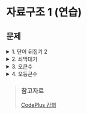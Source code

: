 # 자료구조 1 (연습)
## 문제

<details>
<summary>1. 단어 뒤집기 2</summary>
<div markdown='1'>

- 알파벳 소문자, 숫자, 공백 특수 문자(<, >)로 이루어진 문자열 S에서 단어를 뒤집는 문제
- 태그 : <로 시작해서 >로 끝나는 문자열, 사이에는 알파벳 소문자와 공백만 있음
- 단어 : 알파벳 소문자와 숫자로만 이루어짐
- 단어와 단어 사이에는 공백 한 칸, 단어와 태그 사이에는 공백이 없음
- 단어 뒤집기와 비슷하게 풀 수 있다.
- 태그 안인지 밖인지 구분해서 뒤집을지 말지 결정해야 한다. 

1. 
```java
import java.io.*;

public class Main {
    public static void main(String[] args) throws Exception {
        BufferedReader br = new BufferedReader(new InputStreamReader(System.in));
        StringBuilder sb = new StringBuilder();
        String str = br.readLine();
        
        for (int i = 0; i<str.length();) {
            if(str.charAt(i)=='<'){
                StringBuilder tmp = new StringBuilder("<");
                int j=i+1;
                for(;j<str.length()&&str.charAt(j)!='>';j++){
                    tmp.append(str.charAt(j));
                }
                sb.append(tmp+">");
                i=j+1;
            }else {
                StringBuilder tmp = new StringBuilder();
                int j=i;
                for(;j<str.length()&&str.charAt(j)!='<'&&str.charAt(j)!=' ';j++){
                    tmp.append(str.charAt(j));
                }
                sb.append(tmp.reverse());
                if(j<str.length()&&str.charAt(j)==' '){
                    sb.append(" ");
                    j++;
                }
                i=j;
            }
        }
        System.out.println(sb);
    }
}
```
2. 
```java
import java.io.*;
import java.util.*;

public class Main {
    public static void main(String[] args) throws Exception {
        BufferedReader br = new BufferedReader(new InputStreamReader(System.in));
        String str = br.readLine();
        boolean tag = false;
        StringBuilder sb = new StringBuilder();
        ArrayDeque<Character> s = new ArrayDeque<>();

        for(int i=0;i<str.length();i++){
            char ch = str.charAt(i);
            if(ch=='<'){
                while(!s.isEmpty()){
                    sb.append(s.pop());
                }
                tag = true;
                sb.append(ch);
            }else if(ch=='>'){
                tag = false;
                sb.append(ch);
            }else if(tag){
                sb.append(ch);
            }else {
                if(ch==' '){
                    while(!s.isEmpty()){
                        sb.append(s.pop());
                    }
                    sb.append(ch);
                }else{
                    s.push(ch);
                }
            }
        }
        while(!s.isEmpty()){
            sb.append(s.pop());
        }
        System.out.println(sb);
    }
}
```
</div>
</details>

<details>
<summary>2. 쇠막대기</summary>
<div markdown='1'>

- 레이저는 여는 괄호와 닫는 괄호의 인접한 쌍'()'으로 표현된다. 또한, 모든'()'는 반드시 레이저를 표현한다.
- 쇠막대기의 왼쪽 끝은 여는 괄호 '('로, 오른쪽 끝은 닫힌 괄호')'로 표현된다.
- 올바른 괄호 문자열과 비슷하게 풀 수 있다.
- ()가 나올 때 마다 스택에 들어있는 (의 개수를 세어준다.
- 그런데, )가 나왔을 때, 이것이 레이저인지 쇠막대기인지 구분을 해줘야 한다.
- 스택에 (의 인덱스를 넣어서 인덱스가 1차이 나는지 확인해야 한다.
```java
import java.io.*;
import java.util.*;

public class Main {
    public static void main(String[] args) throws Exception {
        BufferedReader br = new BufferedReader(new InputStreamReader(System.in));
        String str = br.readLine();
        Stack<Character> s = new Stack<>();
        int result = 0;
        for(int i=0;i<str.length();i++){
            if(str.charAt(i)=='('){
                if(str.charAt(i+1)==')'){
                    result += s.size();
                    i++;
                }else{
                    s.push('(');
                }
            }else{
                s.pop();
                result++;
            }
        }
        System.out.println(result);
    }
}
```
</div>
</details>

<details>
<summary>3. 오큰수</summary>
<div markdown='1'>

- 크기가 N인 수열 A = A1, A2, A3, ... , AN이 있고, 각 원소 Ai의 오큰수 NGE(i)를 구하려고 한다.
- Ai의 오큰수는 오른쪽에 있으면서 Ai보다 큰 수 중에서 가장 왼쪽에 있는 수를 의미한다. 그러한 수가 없는 경우에 오큰수는 -1 이다.
- 각각의 수 Aj에 대해서, Aj가 오큰수인 Ai를 찾는 방법이 있다.(i < j)
- 오큰수를 찾지 못한 수를 스택에 넣는다면, 스택에는 top에 있는 수가 가장 작은 내림차순처럼 저장되게 된다.

```java
import java.io.*;
import java.util.*;

public class Main {
    public static void main(String[] args) throws Exception {
        BufferedReader br = new BufferedReader(new InputStreamReader(System.in));
        StringBuilder sb = new StringBuilder();
        Stack<Integer> s = new Stack<>();

        int n = Integer.parseInt(br.readLine());
        StringTokenizer stk = new StringTokenizer(br.readLine());

        int[] ary = new int[n+1];
        int[] result = new int[n+1];
        for(int i =0;i<n;i++){
            ary[i]=Integer.parseInt(stk.nextToken());
        }
        for(int i=0;i<n;i++){
            if (!s.empty()) {
                if (ary[s.peek()] < ary[i]) {
                    while (!s.isEmpty() && ary[s.peek()] < ary[i]) {
                        result[s.pop()] = ary[i];
                    }
                }
            }
            s.push(i);
        }
        while(!s.isEmpty()){
            result[s.pop()]=-1;
        }
        for(int i=0;i<n;i++){
            sb.append(result[i]+" ");
        }
        System.out.println(sb);
    }
}
```
</div>
</details>

<details>
<summary>4. 오등큰수</summary>
<div markdown='1'>

- 크기가 N인 수열 A = A1, A2, A3, ... , AN이 있고, 각 원소 Ai의 오등큰수 NGF(i)를 구하려고 한다.
- F(Ai) = Ai가 수열 A에서 등장한 횟수
- Ai의 오등큰수는 오른쪽에 있으면서 F(Ai)보다 등장한 횟수가 큰 수 중에서 가장 왼쪽에 있는 수를 의미한다. 그러한 수가 없는 경우에 오등큰수는 -1 이다.
- 오큰수와 같은 방법으로 풀 수 있다.
- 수의 크기 대신 등장 횟수를 비교하는 방식으로 구현하면 된다.

```java
import java.io.*;
import java.util.*;

public class Main {
    public static void main(String[] args) throws Exception {
        BufferedReader br = new BufferedReader(new InputStreamReader(System.in));
        StringBuilder sb = new StringBuilder();

        Stack<Integer> s = new Stack<>();

        int n = Integer.parseInt(br.readLine());
        StringTokenizer stk = new StringTokenizer(br.readLine());
        int[] cnt = new int[1000001];
        int[] ary = new int[1000001];
        int[] result = new int[1000001];

        for(int i=0;i<n;i++){
            int tmp = Integer.parseInt(stk.nextToken());
            cnt[tmp]++;
            ary[i]=tmp;
        }
        for(int i=0;i<n;i++){
            if(!s.isEmpty()){
                if (cnt[ary[s.peek()]] < cnt[ary[i]]) {
                    while(!s.isEmpty()&&cnt[ary[s.peek()]] < cnt[ary[i]]){
                        result[s.pop()] = ary[i];
                    }
                }
            }
            s.push(i);
        }
        while(!s.isEmpty()){
            result[s.pop()]=-1;
        }
        for(int i=0;i<n;i++){
            sb.append(result[i]+" ");
        }
        System.out.println(sb);
    }
}
```
</div>
</details>

> ### 참고자료
> [CodePlus 강의](https://code.plus/course/41)  